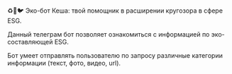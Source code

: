 ♻️🌷🐦 Эко-бот Кеша: твой помощник в расширении кругозора в сфере ESG.

Данный телеграм бот позволяет ознакомиться с информацией по эко-составляющей ESG.

Бот умеет отправлять пользователю по запросу различные категории информации (текст, фото, видео, url).



